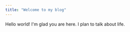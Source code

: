 ```yaml
---
title: "Welcome to my blog"
---
```


Hello world! I'm glad you are here. I plan to talk about life.
